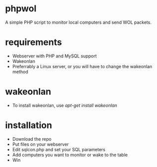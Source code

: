 # phpwol
A simple PHP script to monitor local computers and send WOL packets.

# requirements
* Webserver with PHP and MySQL support
* Wakeonlan
* Preferrably a Linux server, or you will have to change the wakeonlan method

# wakeonlan
* To install wakeonlan, use *apt-get install wakeonlan*

# installation
* Download the repo
* Put files on your webserver
* Edit sqlcon.php and set your SQL parameters
* Add computers you want to monitor or wake to the table
* Win
